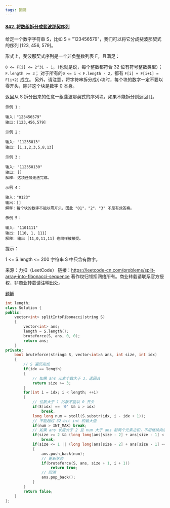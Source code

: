 ```yaml
---
tags: 回溯
---
```






#### [842. 将数组拆分成斐波那契序列](https://leetcode-cn.com/problems/split-array-into-fibonacci-sequence/)

给定一个数字字符串 S，比如 S = "123456579"，我们可以将它分成斐波那契式的序列 [123, 456, 579]。

形式上，斐波那契式序列是一个非负整数列表 F，且满足：

`0 <= F[i] <= 2^31 - 1`，（也就是说，每个整数都符合 32 位有符号整数类型）；
`F.length >= 3`；
对于所有的`0 <= i < F.length - 2`，都有 `F[i] + F[i+1] = F[i+2]` 成立。
另外，请注意，将字符串拆分成小块时，每个块的数字一定不要以零开头，除非这个块是数字 0 本身。

返回从 S 拆分出来的任意一组斐波那契式的序列块，如果不能拆分则返回 []。

 ```
示例 1：

输入："123456579"
输出：[123,456,579]

示例 2：

输入: "11235813"
输出: [1,1,2,3,5,8,13]

示例 3：

输入: "112358130"
输出: []
解释: 这项任务无法完成。

示例 4：

输入："0123"
输出：[]
解释：每个块的数字不能以零开头，因此 "01"，"2"，"3" 不是有效答案。

示例 5：

输入: "1101111"
输出: [110, 1, 111]
解释: 输出 [11,0,11,11] 也同样被接受。
 ```




提示：

1 <= S.length <= 200
字符串 S 中只含有数字。

来源：力扣（LeetCode）
链接：https://leetcode-cn.com/problems/split-array-into-fibonacci-sequence
著作权归领扣网络所有。商业转载请联系官方授权，非商业转载请注明出处。



[题解](https://leetcode-cn.com/problems/split-array-into-fibonacci-sequence/solution/javahui-su-suan-fa-tu-wen-xiang-jie-ji-b-vg5z/)

```cpp
int length;
class Solution {
public:
    vector<int> splitIntoFibonacci(string S) 
    {
        vector<int> ans;
        length = S.length();
        bruteforce(S, ans, 0, 0);
        return ans;
    }
private:
    bool bruteforce(string& S, vector<int>& ans, int size, int idx)
    {
        // S 遍历完成
        if(idx == length)
        {
            // 如果 ans 元素个数大于 3，返回真
            return size >= 3;
        }
        for(int i = idx; i < length; ++i)
        {
            // 位数大于 1 的数不能以 0 开头
            if(S[idx] == '0' && i > idx)
                break;
            long long num = stoll(S.substr(idx, i - idx + 1));
            // 不能超过 32-bit int 的最大值
            if(num > INT_MAX) break;
            // 如果 ans 长度大于 2 且 num 大于 ans 前两个元素之和，不用继续向后找
            if(size >= 2 && (long long)ans[size - 2] + ans[size - 1] < num)
                break;
            if(size <= 1 || (long long)ans[size - 2] + ans[size - 1] == num)
            {
                ans.push_back(num);
                // 更新状态
                if(bruteforce(S, ans, size + 1, i + 1))
                    return true;
                // 回溯
                ans.pop_back();
            }
        }
        return false;
    }
};
```

